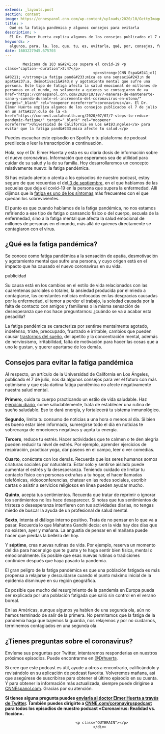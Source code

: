 ```yaml
--- 
extends: _layouts.post 
section: content 
image: https://cnnespanol.cnn.com/wp-content/uploads/2020/10/GettyImages-1228190297.jpg?quality=100&strip=info 
title: > 
  Qué es la fatiga pandémica y algunos consejos para evitarla 
description: > 
  El Dr. Elmer Huerta explica algunos de los consejos publicados el 7 de julio en un artículo de la Universidad de California en Los Ángeles para evitar que la fatiga pandémica afecte tu salud.Allí dijimos que la fatiga es uno de los síntomas más frecuentes con el que quedan los sobrevivientes.¿Qué es la fatiga pandémica?Consejos para evitar la fatiga pandémicaAl respecto, un artículo de la Universidad de California en Los Ángeles, publicado el 7 de julio, nos da algunos consejos para ver el futuro con más optimismo y que esta dañina fatiga pandémica no afecte negativamente nuestra salud mental.No permitamos que la fatiga de la pandemia haga que bajemos la guardia, nos relajemos y por no cuidarnos, terminemos contagiados en una segunda ola. 
keywords: > 
  algunos, para, la, los, que, tu, es, evitarla, qué, por, consejos, fatiga, en, y, el, pandémica 
date: 1603227945.675703 
--- 
```

<div><p class="share follow flush-left invisible">
	</p>
																	<p id="fave-video1" class="first"></p>
					 
			Mexicana de 103 a&#241;os supera el covid-19 <p class="caption--duration">2:47</p>
											<p><strong>(CNN Espa&#241;ol) &#8211; </strong>La fatiga pand&#233;mica es una sensaci&#243;n de apat&#237;a, desmotivaci&#243;n y agotamiento mental que sufre una persona. Este tipo de fatiga afecta la salud emocional de millones de personas en el mundo, no solamente a quienes se contagiaron de <a href="https://cnnespanol.cnn.com/2020/10/18/7-maneras-de-mantenerte-sano-y-cuerdo-durante-el-incremento-del-coronavirus-en-otono/" target="_blank" rel="noopener noreferrer">coronavirus</a>. El Dr. Elmer Huerta explica algunos de los consejos publicados el 7 de julio en un art&#237;culo de la <a href="https://connect.uclahealth.org/2020/07/07/7-steps-to-reduce-pandemic-fatigue/" target="_blank" rel="noopener noreferrer">Universidad de California en Los &#193;ngeles</a> para evitar que la fatiga pand&#233;mica afecte tu salud.</p>
 
				
<p>Puedes escuchar este episodio en Spotify o tu plataforma de podcast predilecta o leer la transcripci&#243;n a continuaci&#243;n.</p>

<p>Hola, soy el Dr. Elmer Huerta y esta es su diaria dosis de informaci&#243;n sobre el nuevo coronavirus. Informaci&#243;n que esperamos sea de utilidad para cuidar de su salud y la de su familia. Hoy desarrollaremos un concepto relativamente nuevo: la fatiga pand&#233;mica.</p><p id="ad_nat_btf_01" class="cnn_adtag cnn_adtag--dfp"></p><p>Si has estado atento o atenta a los episodios de nuestro podcast, estoy seguro de que recuerdas el del<a href="https://cnn.it/3lK0edD" target="_blank" rel="noopener noreferrer"> 3 de septiembre</a>, en el que hablamos de las secuelas que deja el covid-19 en la persona que supera la enfermedad. All&#237; dijimos que la <a href="https://cnnespanol.cnn.com/2020/08/07/el-sindrome-de-fatiga-cronica-es-un-posible-efecto-a-largo-plazo-del-coronavirus-segun-expertos/" target="_blank" rel="noopener noreferrer">fatiga es uno de los s&#237;ntomas</a> m&#225;s frecuentes con el que quedan los sobrevivientes.</p>
<p>El punto es que cuando hablamos de la fatiga pand&#233;mica, no nos estamos refiriendo a ese tipo de fatiga o cansancio f&#237;sico o del cuerpo, secuela de la enfermedad, sino a la fatiga mental que afecta la salud emocional de millones de personas en el mundo, m&#225;s all&#225; de quienes directamente se contagiaron con el virus.</p>
<h2>&#191;Qu&#233; es la fatiga pand&#233;mica?</h2>
<p>Se conoce como fatiga pand&#233;mica a la sensaci&#243;n de apat&#237;a, desmotivaci&#243;n y agotamiento mental que sufre una persona, y cuyo origen est&#225; en el impacto que ha causado el nuevo coronavirus en su vida.</p><p class="ad-heading-text">publicidad</p><p id="ad_out_vid_01" class="ad"></p><p>Su causa est&#225; en los cambios en el estilo de vida relacionados con las cuarentenas parciales o totales, la ansiedad producida por el miedo a contagiarse, las constantes noticias enfocadas en las desgracias causadas por la enfermedad, el temor a perder el trabajo, la soledad causada por la falta de contacto con amigos y familiares o la misma sensaci&#243;n de desesperanza que nos hace preguntarnos: &#191;cu&#225;ndo se va a acabar esta pesadilla?</p>
<p>La fatiga pand&#233;mica se caracteriza por sentirse mentalmente agotado, indefenso, triste, preocupado, frustrado e irritable, cambios que pueden causar <a href="https://cnnespanol.cnn.com/video/dra-azaret-y-los-trastornos-del-sueno/" target="_blank" rel="noopener noreferrer">trastornos del sue&#241;o</a>, del apetito y la concentraci&#243;n mental, adem&#225;s de nerviosismo, irritabilidad, falta de motivaci&#243;n para hacer las cosas que a uno le gustan, y querer apartarse de los dem&#225;s.</p>
<h2>Consejos para evitar la fatiga pand&#233;mica</h2>
<p>Al respecto, un art&#237;culo de la Universidad de California en Los &#193;ngeles, publicado el 7 de julio, nos da algunos consejos para ver el futuro con m&#225;s optimismo y que esta da&#241;ina fatiga pand&#233;mica no afecte negativamente nuestra salud mental.</p>
<p><strong>Primero</strong>, cuida tu cuerpo practicando un estilo de vida saludable. Haz <a href="https://cnnespanol.cnn.com/video/entrenamiento-rutina-ejercicios-crossfit-cuarentena-casa-pkg-digital-original/" target="_blank" rel="noopener noreferrer">ejercicio diario</a>, come saludablemente, trata de establecer una rutina de sue&#241;o saludable. Eso te dar&#225; energ&#237;a, y fortalecer&#225; tu sistema inmunol&#243;gico.</p>
<p><strong>Segundo,</strong> limita tu consumo de noticias a una hora o menos al d&#237;a. Si bien es bueno estar bien informado, sumergirse todo el d&#237;a en noticias te sobrecarga de emociones negativas y agota tu energ&#237;a.</p>
<p><strong>Tercero</strong>, reduce tu estr&#233;s. Hacer actividades que te calmen o te den alegr&#237;a pueden reducir tu nivel de estr&#233;s. Por ejemplo, aprender ejercicios de respiraci&#243;n, practicar yoga, dar paseos en el campo, leer o ver comedias.</p>
<p><strong>Cuarto</strong>, con&#233;ctate con los dem&#225;s. Recuerda que los seres humanos somos criaturas sociales por naturaleza. Estar solo y sentirse aislado puede aumentar el estr&#233;s y la desesperanza. Teniendo cuidado de limitar tu contacto f&#237;sico con personas extra&#241;as a tu hogar, el hacer llamadas telef&#243;nicas, videoconferencias, chatear en las redes sociales, escribir cartas o asistir a servicios religiosos en l&#237;nea pueden ayudar mucho.</p>
<p><strong>Quinto</strong>, acepta tus sentimientos. Recuerda que tratar de reprimir o ignorar los sentimientos no los hace desaparecer. Si notas que tus sentimientos de tristeza o desesperanza interfieren con tus actividades diarias, no tengas miedo de buscar la ayuda de un profesional de salud mental.</p>
<p><strong>Sexto</strong>, intenta el di&#225;logo interno positivo. Trata de no pensar en lo que va a pasar. Recuerda lo que Mahatma Gandhi dec&#237;a: en la vida hay dos d&#237;as que no existen, ayer y ma&#241;ana. La angustia de pensar en el ma&#241;ana puede hacer que pierdas la belleza del hoy.</p>
<p>Y <strong>s&#233;ptimo</strong>, crea nuevas rutinas de vida. Por ejemplo, reserva un momento del d&#237;a para hacer algo que te guste y te haga sentir bien f&#237;sica, mental o emocionalmente. Es posible que esas nuevas rutinas o tradiciones contin&#250;en despu&#233;s que haya pasado la pandemia.</p>
<p>El gran peligro de la fatiga pand&#233;mica es que una poblaci&#243;n fatigada es m&#225;s propensa a relajarse y descuidarse cuando el punto m&#225;ximo inicial de la epidemia disminuye en su regi&#243;n geogr&#225;fica.</p>
<p>Es posible que mucho del resurgimiento de la pandemia en Europa pueda ser explicada por una poblaci&#243;n fatigada que sali&#243; sin control en el verano boreal.</p>
<p>En las Am&#233;ricas, aunque algunos ya hablen de una segunda ola, a&#250;n no hemos terminado de salir de la primera. No permitamos que la fatiga de la pandemia haga que bajemos la guardia, nos relajemos y por no cuidarnos, terminemos contagiados en una segunda ola.</p>
<h2>&#191;Tienes preguntas sobre el coronavirus?</h2>
<p>Env&#237;eme sus preguntas por Twitter, intentaremos responderlas en nuestros pr&#243;ximos episodios. Puede encontrarme en <a href="http://twitter.com/DrHuerta" target="_blank" rel="noopener noreferrer">@Drhuerta</a>.</p>
<p>Si cree que este podcast es &#250;til, ayude a otros a encontrarlo, calific&#225;ndolo y revis&#225;ndolo en su aplicaci&#243;n de podcast favorita. Volveremos ma&#241;ana, as&#237; que aseg&#250;rese de suscribirse para obtener el &#250;ltimo episodio en su cuenta.<br>
Y para obtener la informaci&#243;n m&#225;s actualizada, siempre puede dirigirse a <a href="https://cnnespanol.cnn.com/" target="_blank" rel="noopener noreferrer">CNNEspanol.com</a>. Gracias por su atenci&#243;n.</p>

<p><strong>Si tienes alguna pregunta puedes <a href="https://twitter.com/drhuerta" target="_blank" rel="noopener noreferrer">enviarla al doctor Elmer Huerta a trav&#233;s de Twitter</a>. Tambi&#233;n puedes dirigirte a <a href="https://www.cnn.com/audio/podcasts/coronavirus-realidad-vs-ficcion-con-dr-elmer-huerta" target="_blank" rel="noopener noreferrer">CNNE.com/coronaviruspodcast</a> para todos los episodios de nuestro podcast &#171;Coronavirus: Realidad vs. ficci&#243;n&#187;.</strong></p>
									
									

									
									
	 

									
									<p class="OUTBRAIN"></p>
											</div>